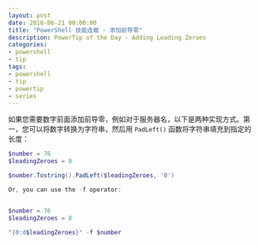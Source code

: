 ```yaml
---
layout: post
date: 2018-06-21 00:00:00
title: "PowerShell 技能连载 - 添加前导零"
description: PowerTip of the Day - Adding Leading Zeroes
categories:
- powershell
- tip
tags:
- powershell
- tip
- powertip
- series
---
```

如果您需要数字前面添加前导零，例如对于服务器名，以下是两种实现方式。第一，您可以将数字转换为字符串，然后用 `PadLeft()` 函数将字符串填充到指定的长度：

```powershell
$number = 76
$leadingZeroes = 8

$number.Tostring().PadLeft($leadingZeroes, '0') 

Or, you can use the -f operator:


$number = 76
$leadingZeroes = 8

"{0:d$leadingZeroes}" -f $number
```

<!--本文国际来源：[Adding Leading Zeroes](http://community.idera.com/powershell/powertips/b/tips/posts/adding-leading-zeroes)-->

